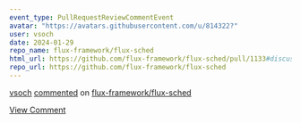 ```yaml
---
event_type: PullRequestReviewCommentEvent
avatar: "https://avatars.githubusercontent.com/u/814322?"
user: vsoch
date: 2024-01-29
repo_name: flux-framework/flux-sched
html_url: https://github.com/flux-framework/flux-sched/pull/1133#discussion_r1470080545
repo_url: https://github.com/flux-framework/flux-sched
---
```


<a href='https://github.com/vsoch' target='_blank'>vsoch</a> <a href='https://github.com/flux-framework/flux-sched/pull/1133#discussion_r1470080545' target='_blank'>commented</a> on <a href='https://github.com/flux-framework/flux-sched' target='_blank'>flux-framework/flux-sched</a>

<a href='https://github.com/flux-framework/flux-sched/pull/1133#discussion_r1470080545' target='_blank'>View Comment</a>